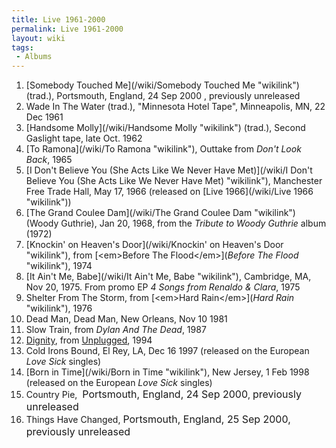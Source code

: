 ```yaml
---
title: Live 1961-2000
permalink: Live 1961-2000
layout: wiki
tags:
 - Albums
---
```


1. [Somebody Touched Me](/wiki/Somebody Touched Me "wikilink") (trad.),
Portsmouth, England, 24 Sep 2000 , previously unreleased  
2. Wade In The Water (trad.), "Minnesota Hotel Tape", Minneapolis, MN,
22 Dec 1961  
3. [Handsome Molly](/wiki/Handsome Molly "wikilink") (trad.), Second Gaslight
tape, late Oct. 1962  
4. [To Ramona](/wiki/To Ramona "wikilink"), Outtake from <em>Don't Look
Back</em>, 1965  
5. [I Don't Believe You (She Acts Like We Never Have
Met)](/wiki/I Don't Believe You (She Acts Like We Never Have Met) "wikilink"),
Manchester Free Trade Hall, May 17, 1966 (released on
[]( "wikilink")[Live 1966](/wiki/Live 1966 "wikilink"))  
6. [The Grand Coulee Dam](/wiki/The Grand Coulee Dam "wikilink") (Woody
Guthrie), Jan 20, 1968, from the <em>Tribute to Woody Guthrie</em> album
(1972)  
7. [Knockin' on Heaven's Door](/wiki/Knockin' on Heaven's Door "wikilink"),
from [\<em\>Before The
Flood\</em\>](<em>Before The Flood</em> "wikilink"), 1974  
8. [It Ain't Me, Babe](/wiki/It Ain't Me, Babe "wikilink"), Cambridge, MA, Nov
20, 1975. From promo EP <em>4 Songs from Renaldo & Clara</em>, 1975  
9. Shelter From The Storm, from [\<em\>Hard
Rain\</em\>](<em>Hard Rain</em> "wikilink"), 1976  
10. Dead Man, Dead Man, New Orleans, Nov 10 1981  
11. Slow Train, from <em>Dylan And The Dead</em>, 1987  
12. [Dignity](/wiki/Dignity "wikilink"), from
[Unplugged](/wiki/Unplugged "wikilink"), 1994  
13. Cold Irons Bound, El Rey, LA, Dec 16 1997 (released on the European
<em>Love Sick</em> singles)  
14. [Born in Time](/wiki/Born in Time "wikilink"), New Jersey, 1 Feb 1998
(released on the European <em>Love Sick</em> singles)  
15. Country Pie,  <font size="3">Portsmouth, England, 24 Sep
2000</font>, <font size="3">previously unreleased</font>  
16. Things Have Changed, <font size="3">Portsmouth, England, 25 Sep
2000, previously unreleased</font>

 
